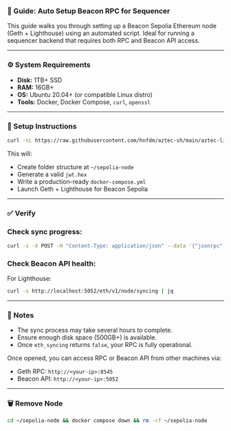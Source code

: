 ### 📘 Guide: Auto Setup Beacon RPC for Sequencer

This guide walks you through setting up a Beacon Sepolia Ethereum node (Geth + Lighthouse) using an automated script. Ideal for running a sequencer backend that requires both RPC and Beacon API access.

---

### ⚙️ System Requirements

- **Disk:** 1TB+ SSD
- **RAM:** 16GB+
- **OS:** Ubuntu 20.04+ (or compatible Linux distro)
- **Tools:** Docker, Docker Compose, `curl`, `openssl`

---

### 🚀 Setup Instructions

```bash
curl -sL https://raw.githubusercontent.com/hnfdm/aztec-sh/main/aztec-lighthouse.sh -o aztec-lighthouse.sh && chmod +x aztec-lighthouse.sh && bash aztec-lighthouse.sh

```
This will:
- Create folder structure at `~/sepolia-node`
- Generate a valid `jwt.hex`
- Write a production-ready `docker-compose.yml`
- Launch Geth + Lighthouse for Beacon Sepolia

---

### ✅ Verify

### Check sync progress:
```bash
curl -s -X POST -H "Content-Type: application/json" --data '{"jsonrpc":"2.0","method":"eth_syncing","params":[],"id":1}' http://localhost:8545 | jq
```

### Check Beacon API health:
For Lighthouse:
```bash
curl -s http://localhost:5052/eth/v1/node/syncing | jq
```

---

### 🧠 Notes

- The sync process may take several hours to complete.
- Ensure enough disk space (500GB+) is available.
- Once `eth_syncing` returns `false`, your RPC is fully operational.

Once opened, you can access RPC or Beacon API from other machines via:
- Geth RPC: `http://<your-ip>:8545`
- Beacon API: `http://<your-ip>:5052`

---

### 🗑️ Remove Node
```bash
cd ~/sepolia-node && docker compose down && rm -rf ~/sepolia-node
```
